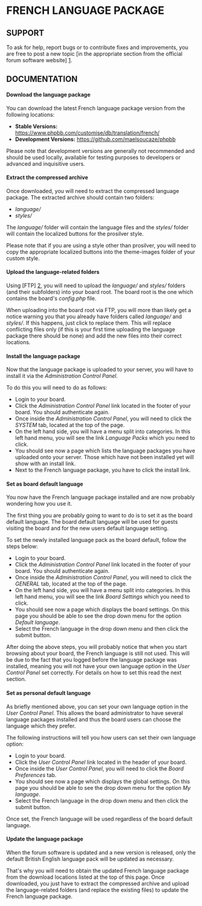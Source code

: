 FRENCH LANGUAGE PACKAGE
=======================

SUPPORT
-------

To ask for help, report bugs or to contribute fixes and improvements, you are free to post a new topic [in the appropriate section from the official forum software website] [1].

DOCUMENTATION
-------------

#### Download the language package

You can download the latest French language package version from the following locations:

  - **Stable Versions:** https://www.phpbb.com/customise/db/translation/french/
  - **Development Versions:** https://github.com/maelsoucaze/phpbb

Please note that development versions are generally not recommended and should be used locally, available for testing purposes to developers or advanced and inquisitive users.

#### Extract the compressed archive

Once downloaded, you will need to extract the compressed language package. The extracted archive should contain two folders:

  - *language/*
  - *styles/*

The *language/* folder will contain the language files and the *styles/* folder will contain the localized buttons for the prosilver style.

Please note that if you are using a style other than prosilver, you will need to copy the appropriate localized buttons into the theme-images folder of your custom style.

#### Upload the language-related folders

Using [FTP] [2], you will need to upload the *language/* and *styles/* folders (and their subfolders) into your board root. The board root is the one which contains the board's *config.php* file.

When uploading into the board root via FTP, you will more than likely get a notice warning you that you already have folders called *language/* and *styles/*. If this happens, just click to replace them. This will replace conflicting files only (if this is your first time uploading the language package there should be none) and add the new files into their correct locations.

#### Install the language package

Now that the language package is uploaded to your server, you will have to install it via the *Administration Control Panel*.

To do this you will need to do as follows:

  - Login to your board.
  - Click the *Administration Control Panel* link located in the footer of your board. You should authenticate again.
  - Once inside the *Administration Control Panel*, you will need to click the *SYSTEM* tab, located at the top of the page.
  - On the left hand side, you will have a menu split into categories. In this left hand menu, you will see the link *Language Packs* which you need to click.
  - You should see now a page which lists the language packages you have uploaded onto your server. Those which have not been installed yet will show with an install link.
  - Next to the French language package, you have to click the install link.

#### Set as board default language

You now have the French language package installed and are now probably wondering how you use it.

The first thing you are probably going to want to do is to set it as the board default language. The board default language will be used for guests visiting the board and for the new users default language setting.

To set the newly installed language pack as the board default, follow the steps below:

  - Login to your board.
  - Click the *Administration Control Panel* link located in the footer of your board. You should authenticate again.
  - Once inside the *Administration Control Panel*, you will need to click the *GENERAL* tab, located at the top of the page.
  - On the left hand side, you will have a menu split into categories. In this left hand menu, you will see the link *Board Settings* which you need to click.
  - You should see now a page which displays the board settings. On this page you should be able to see the drop down menu for the option *Default language*.
  - Select the French language in the drop down menu and then click the submit button.

After doing the above steps, you will probably notice that when you start browsing about your board, the French language is still not used. This will be due to the fact that you logged before the language package was installed, meaning you will not have your own language option in the *User Control Panel* set correctly. For details on how to set this read the next section.

#### Set as personal default language

As briefly mentioned above, you can set your own language option in the *User Control Panel*. This allows the board administrator to have several language packages installed and thus the board users can choose the language which they prefer.

The following instructions will tell you how users can set their own language option:

  - Login to your board.
  - Click the *User Control Panel* link located in the header of your board.
  - Once inside the *User Control Panel*, you will need to click the *Board Preferences* tab.
  - You should see now a page which displays the global settings. On this page you should be able to see the drop down menu for the option *My language*.
  - Select the French language in the drop down menu and then click the submit button.

Once set, the French language will be used regardless of the board default language.

#### Update the language package

When the forum software is updated and a new version is released, only the default British English language pack will be updated as necessary.

That's why you will need to obtain the updated French language package from the download locations listed at the top of this page. Once downloaded, you just have to extract the compressed archive and upload the language-related folders (and replace the existing files) to update the French language package.

[1]:https://www.phpbb.com/customise/db/translation/french/support/
[2]:http://en.wikipedia.org/wiki/File_Transfer_Protocol